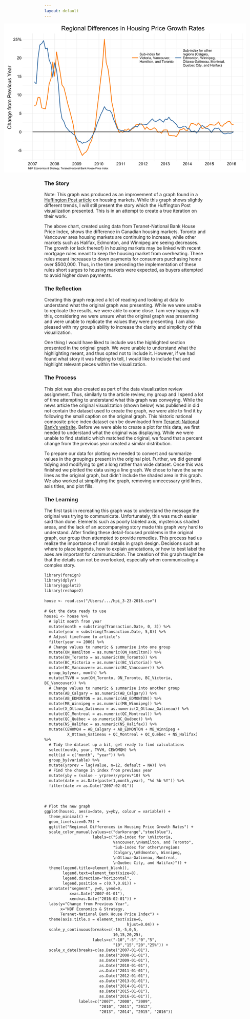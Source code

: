 ```yaml
---
layout: default
---
```


<img src="/images/Public_Review.png" alt="image" style = "max-width: 150%; margin-left: -25%" align = "center">

### The Story
Note: This graph was produced as an improvement of a graph found in a [ Huffington Post article](http://www.huffingtonpost.ca/2016/03/14/new-mortgage-rules-canada-housing-market_n_9460702.html) on housing markets. While this graph shows slightly different trends, I will still present the story which the Huffington Post visualization presented. This is in an attempt to create a true iteration on their work. 

The above chart, created using data from Teranet-National Bank House Price Index, shows the difference in Canadian housing markets. Toronto and Vancouver area housing markets are continuing to increase, while other markets such as Halifax, Edmonton, and Winnipeg are seeing decreases. The growth (or lack thereof) in housing markets may be linked with recent mortgage rules meant to keep the housing market from overheating. These rules meant increases to down payments for consumers purchasing home over $500,000. Thus, in the time preceding the implementation of these rules short surges to housing markets were expected, as buyers attempted to avoid higher down payments. 


### The Reflection
Creating this graph required a lot of reading and looking at data to understand what the original graph was presenting. While we were unable to replicate the results, we were able to come close. I am very happy with this, considering we were unsure what the original graph was presenting and were unable to replicate the values they were presenting. I am also pleased with my group’s ability to increase the clarity and simplicity of this visualization. 

One thing I would have liked to include was the highlighted section presented in the original graph. We were unable to understand what the highlighting meant, and thus opted not to include it. However, if we had found what story it was helping to tell, I would like to include that and highlight relevant pieces within the visualization.


### The Process
This plot was also created as part of the data visualization review assignment. Thus, similarly to the article review, my group and I spend a lot of time attempting to understand what this graph was conveying. While the news article the original visualization (shown below) was published in did not contain the dataset used to create the graph, we were able to find it by following the small caption on the original graph. This historic national composite price index dataset can be downloaded from [Teranet-National Bank’s website](http://www.housepriceindex.ca/default.aspx). Before we were able to create a plot for this data, we first needed to understand what the original was displaying. While we were unable to find statistic which matched the original, we found that a percent change from the previous year created a similar distribution. 

To prepare our data for plotting we needed to convert and summarize values in the groupings present in the original plot. Further, we did general tidying and modifying to get a long rather than wide dataset. Once this was finished we plotted the data using a line graph. We chose to have the same lines as the original graph, but didn’t include the shaded area in this graph. We also worked at simplifying the graph, removing unnecessary grid lines, axis titles, and plot fills.


### The Learning
The first task in recreating this graph was to understand the message the original was trying to communicate. Unfortunately, this was much easier said than done. Elements such as poorly labeled axis, mysterious shaded areas, and the lack of an accompanying story made this graph very hard to understand. After finding these detail-focused problems in the original graph, our group then attempted to provide remedies. This process had us realize the importance of small details in graph design. Decisions such as where to place legends, how to explain annotations, or how to best label the axes are important for communication. The creation of this graph taught be that the details can not be overlooked, especially when communicating a complex story.



```
library(foreign)
library(dplyr)
library(ggplot2)
library(reshape2)

house <- read.csv("/Users/.../hpi_3-23-2016.csv")

# Get the data ready to use
house1 <- house %>%
  # Split month from year
  mutate(month = substring(Transaction.Date, 0, 3)) %>%
  mutate(year = substring(Transaction.Date, 5,8)) %>%
  # Adjust timeframe to article's
  filter(year >= 2006) %>%
  # Change values to numeric & summarise into one group
  mutate(ON_Hamilton = as.numeric(ON_Hamilton)) %>%
  mutate(ON_Toronto = as.numeric(ON_Toronto)) %>%
  mutate(BC_Victoria = as.numeric(BC_Victoria)) %>%
  mutate(BC_Vancouver= as.numeric(BC_Vancouver)) %>%
  group_by(year, month) %>%
  mutate(TVVH = sum(ON_Toronto, ON_Toronto, BC_Victoria, BC_Vancouver)) %>%
  # Change values to numeric & summarise into another group
  mutate(AB_Calgary = as.numeric(AB_Calgary)) %>%
  mutate(AB_EDMONTON = as.numeric(AB_EDMONTON)) %>%
  mutate(MB_Winnipeg = as.numeric(MB_Winnipeg)) %>%
  mutate(X_Ottawa_Gatineau = as.numeric(X_Ottawa_Gatineau)) %>%
  mutate(QC_Montreal = as.numeric(QC_Montreal)) %>%
  mutate(QC_Québec = as.numeric(QC_Québec)) %>%
  mutate(NS_Halifax = as.numeric(NS_Halifax)) %>%
  mutate(CEWOMQH = AB_Calgary + AB_EDMONTON + MB_Winnipeg +
          X_Ottawa_Gatineau + QC_Montreal + QC_Québec + NS_Halifax) %>%
  # Tidy the dataset up a bit, get ready to find calculations
  select(month, year, TVVH, CEWOMQH) %>%
  melt(id = c("month", "year")) %>%
  group_by(variable) %>%
  mutate(yrprev = lag(value, n=12, default = NA)) %>%
  # Find the change in index from previous year
  mutate(yby = (value - yrprev)/yrprev*10) %>%
  mutate(date = as.Date(paste(1,month,year), "%d %b %Y")) %>%
  filter(date >= as.Date("2007-02-01"))



# Plot the new graph
ggplot(house1, aes(x=date, y=yby, colour = variable)) + 
  theme_minimal() +
  geom_line(size=0.75) + 
  ggtitle("Regional Differences in Housing Price Growth Rates") +
  scale_color_manual(values=c("darkorange","steelblue"), 
                     labels=c("Sub-index for \nVictoria, 
                              Vancouver,\nHamilton, and Toronto",
                              "Sub-index for other\nregions 
                              (Calgary,\nEdmonton, Winnipeg,
                              \nOttawa-Gatineau, Montreal,
                              \nQuebec City, and Halifax)")) +
  theme(legend.title=element_blank(),
        legend.text=element_text(size=8),
        legend.direction="horizontal",
        legend.position = c(0.7,0.81)) +
  annotate("segment", y=0, yend=0,
           x=as.Date("2007-01-01"), 
           xend=as.Date("2016-02-01")) +
  labs(y="Change from Previous Year",
       x="NBF Economics & Strategy, 
       Teranet-National Bank House Price Index") +
  theme(axis.title.x = element_text(size=6, 
                                    hjust=0.04)) + 
  scale_y_continuous(breaks=c(-10,-5,0,5,
                              10,15,20,25), 
                     labels=c("-10","-5","0","5",
                              "10","15","20","25%")) + 
  scale_x_date(breaks=c(as.Date("2007-01-01"),
                        as.Date("2008-01-01"),
                        as.Date("2009-01-01"),
                        as.Date("2010-01-01"),
                        as.Date("2011-01-01"),
                        as.Date("2012-01-01"),
                        as.Date("2013-01-01"),
                        as.Date("2014-01-01"),
                        as.Date("2015-01-01"),
                        as.Date("2016-01-01")), 
               labels=c("2007", "2008", "2009", 
                        "2010", "2011", "2012", 
                        "2013", "2014", "2015", "2016"))
```
